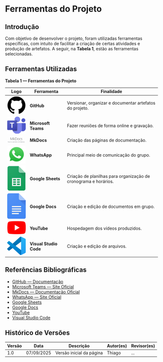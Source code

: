 # Ferramentas do Projeto

## Introdução
Com objetivo de desenvolver o projeto, foram utilizadas ferramentas específicas, com intuito de facilitar a criação de certas atividades e produção de artefatos. A seguir, na **Tabela 1**, estão as ferramentas selecionadas.

## Ferramentas Utilizadas

**Tabela 1 — Ferramentas do Projeto**

| Logo | Ferramenta | Finalidade |
|---|---|---|
| <img src="/../assets/logos/github.png" alt="GitHub" width="80"> | **GitHub** | Versionar, organizar e documentar artefatos do projeto. |
| <img src="/../assets/logos/teams.png" alt="Microsoft Teams" width="80"> | **Microsoft Teams** | Fazer reuniões de forma online e gravação. |
| <img src="/../assets/logos/mkdocs.png" alt="MkDocs" width="80"> | **MkDocs** | Criação das páginas de documentação. |
| <img src="/../assets/logos/whatsapp.png" alt="WhatsApp" width="80"> | **WhatsApp** | Principal meio de comunicação do grupo. |
| <img src="/../assets/logos/google-sheets.png" alt="Google Sheets" width="80"> | **Google Sheets** | Criação de planilhas para organização de cronograma e horários. |
| <img src="/../assets/logos/google-docs.png" alt="Google Docs" width="80"> | **Google Docs** | Criação e edição de documentos em grupo. |
| <img src="/../assets/logos/youtube.png" alt="YouTube" width="80"> | **YouTube** | Hospedagem dos vídeos produzidos. |
| <img src="/../assets/logos/vscode.png" alt="Visual Studio Code" width="80"> | **Visual Studio Code** | Criação e edição de arquivos. |

## Referências Bibliográficas

- [GitHub — Documentação](https://docs.github.com/pt)  
- [Microsoft Teams — Site Oficial](https://www.microsoft.com/pt-br/microsoft-teams/group-chat-software)  
- [MkDocs — Documentação Oficial](https://www.mkdocs.org/)  
- [WhatsApp — Site Oficial](https://www.whatsapp.com/?lang=pt_BR)  
- [Google Sheets](https://workspace.google.com/intl/pt-BR/products/sheets/)  
- [Google Docs](https://workspace.google.com/intl/pt-BR/products/docs/)  
- [YouTube](https://about.youtube/)  
- [Visual Studio Code](https://code.visualstudio.com/)  

## Histórico de Versões

| **Versão** | **Data** | **Descrição** | **Autor(es)** | **Revisor(es)** |
|---|---|---|---|---|
| 1.0 | 07/09/2025 | Versão inicial da página | Thiago | ... |